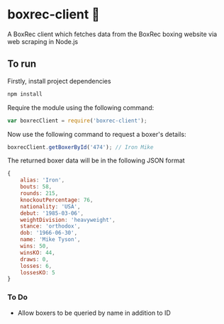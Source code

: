 # boxrec-client 🥊
A BoxRec client which fetches data from the BoxRec boxing website via web scraping in Node.js

## To run

Firstly, install project dependencies

```javascript
npm install
```

Require the module using the following command:

```javascript
var boxrecClient = require('boxrec-client');
```

Now use the following command to request a boxer's details:

```javascript
boxrecClient.getBoxerById('474'); // Iron Mike
```

The returned boxer data will be in the following JSON format

```javascript
{
    alias: 'Iron',
    bouts: 58,
    rounds: 215,
    knockoutPercentage: 76,
    nationality: 'USA',
    debut: '1985-03-06',
    weightDivision: 'heavyweight',
    stance: 'orthodox',
    dob: '1966-06-30',
    name: 'Mike Tyson',
    wins: 50,
    winsKO: 44,
    draws: 0,
    losses: 6,
    lossesKO: 5
}
```

### To Do

* Allow boxers to be queried by name in addition to ID

